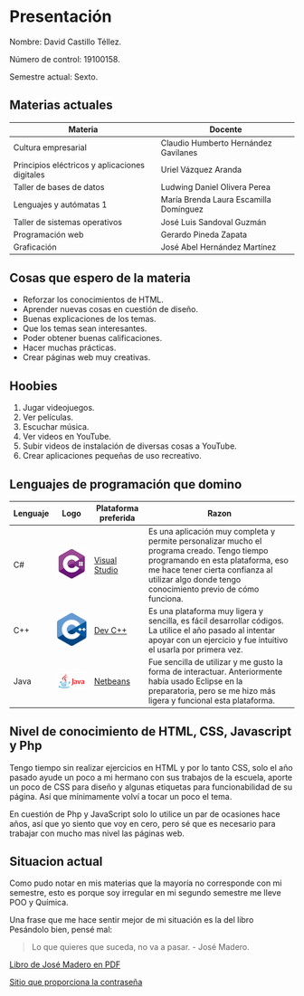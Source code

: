 # **Presentación**
Nombre: David Castillo Téllez.

Número de control: 19100158.

Semestre actual: Sexto.

## **Materias actuales**
Materia | Docente
|--|--|
 Cultura empresarial | Claudio Humberto Hernández Gavilanes |
 Principios eléctricos y aplicaciones digitales | Uriel Vázquez Aranda | 
 Taller de bases de datos | Ludwing Daniel Olivera Perea |
Lenguajes y autómatas 1 | María Brenda Laura Escamilla Domínguez
Taller de sistemas operativos | José Luis Sandoval Guzmán
Programación web | Gerardo Pineda Zapata
Graficación | José Abel Hernández Martínez

## **Cosas que espero de la materia**
- Reforzar los conocimientos de HTML.
- Aprender nuevas cosas en cuestión de diseño.
- Buenas explicaciones de los temas.
- Que los temas sean interesantes.
- Poder obtener buenas calificaciones.
- Hacer muchas prácticas.
- Crear páginas web muy creativas.


## **Hoobies**
1. Jugar videojuegos.
2. Ver películas.
3. Escuchar música.
4. Ver videos en YouTube.
5. Subir videos de instalación de diversas cosas a YouTube.
6. Crear aplicaciones pequeñas de uso recreativo.


## **Lenguajes de programación que domino**
Lenguaje | Logo | Plataforma preferida | Razon |
|--|--|--|--|
|C#|![LogoC#](Recursos/../../../Recursos/CSHARP.png)|[Visual Studio](https://visualstudio.microsoft.com/es/)| Es una aplicación muy completa y permite personalizar mucho el programa creado. Tengo tiempo programando en esta plataforma, eso me hace tener cierta confianza al utilizar algo donde tengo conocimiento previo de cómo funciona.
|C++|![LogoC++](Recursos/../../../Recursos/C++.png)|[Dev C++](https://www.bloodshed.net/)| Es una plataforma muy ligera y sencilla, es fácil desarrollar códigos. La utilice el año pasado al intentar apoyar con un ejercicio y fue intuitivo el usarla por primera vez.
|Java|![LogoJAVA](Recursos/../../../Recursos/Java.png)|[Netbeans](https://netbeans.apache.org/download/index.html)|Fue sencilla de utilizar y me gusto la forma de interactuar. Anteriormente había usado Eclipse en la preparatoria, pero se me hizo más ligera y funcional esta plataforma.

## **Nivel de conocimiento de HTML, CSS, Javascript y Php**
Tengo tiempo sin realizar ejercicios en HTML y por lo tanto CSS, solo el año pasado ayude un poco a mi hermano con sus trabajos de la escuela, aporte un poco de CSS para diseño y algunas etiquetas para funcionabilidad de su página. Así que mínimamente volví a tocar un poco el tema.

En cuestión de Php y JavaScript solo lo utilice un par de ocasiones hace años, así que yo siento que voy en cero, pero sé que es necesario para trabajar con mucho mas nivel las páginas web.

## **Situacion actual**
Como pudo notar en mis materias que la mayoría no corresponde con mi semestre, esto es porque soy irregular en mi segundo semestre me lleve POO y Química. 

Una frase que me hace sentir mejor de mi situación es la del libro Pesándolo bien, pensé mal:

>Lo que quieres que suceda, no va a pasar. - José Madero.

[Libro de José Madero en PDF](https://mega.nz/file/eMpDnIjR#T-i5FR_S7ci4gDrCldNoLqZlNhog4SrDJHwvAnbvlmY)

[Sitio que proporciona la contraseña](https://pxndxpxrxtodos.blogspot.com/2016/09/Pensandolo-Bien-Pense-Mal-Jose-Madero-PP.html)